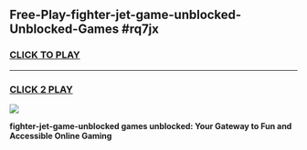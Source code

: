 
## Free-Play-fighter-jet-game-unblocked-Unblocked-Games #rq7jx
<h3>
<a href="https://news.freeplayer.one?title=fighter-jet-game-unblocked&ref=8M">CLICK TO PLAY</a></h3>
<hr>

<h3>
<a href="https://news.freeplayer.one?title=fighter-jet-game-unblocked&ref=8M">CLICK 2 PLAY</a>
  
</h3>

<a href="https://news.freeplayer.one?title=fighter-jet-game-unblocked&ref=8M"><img src="https://clearcache.store/games.png"></a>


**fighter-jet-game-unblocked games unblocked: Your Gateway to Fun and Accessible Online Gaming**
